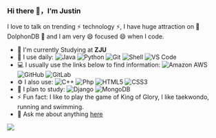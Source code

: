 ### Hi there 👋，I’m **Justin**

<!--
**justinSmileDate/justinSmileDate** is a ✨ _special_ ✨ repository because its `README.md` (this file) appears on your GitHub profile.

Here are some ideas to get you started:

- 🔭 I’m currently working on ...
- 🌱 I’m currently learning ...
- 👯 I’m looking to collaborate on ...
- 🤔 I’m looking for help with ...
- 💬 Ask me about ...
- 📫 How to reach me: ...
- 😄 Pronouns: ...
- ⚡ Fun fact: ...
-->


I love to talk on trending ⚡ technology ⚡, I have huge attraction on 🔭 DolphonDB 🔭 and I am very  😄 focused 😄 when I code.

- 🏢 I'm currently Studying at **ZJU**
- 🚀 I use daily:
  ![Java](https://img.shields.io/badge/-java-3f4441?style=plastic&logo=java)
  ![Python](https://img.shields.io/badge/-Python-8fcfd1?style=plastic&logo=Python)
  ![Git](https://img.shields.io/badge/-Git-black?style=plastic&logo=git)
  ![Shell](https://img.shields.io/badge/-Shell-blasck?style=plastic&logo=Shell)
  ![VS Code](https://img.shields.io/badge/-VS%20Code-007ACC?style=plastic&logo=visual-studio-code)
- 💻 I usually use the links below to find information:
  ![Amazon AWS](https://img.shields.io/badge/Amazon%20AWS-232F3E?style=plastic&logo=amazon-aws)
  ![GitHub](https://img.shields.io/badge/-GitHub-181717?style=plastic&logo=github)
  ![GitLab](https://img.shields.io/badge/-GitLab-FCA121?style=plastic&logo=gitlab)
- ⚙️ I also use: 
  ![C++](https://img.shields.io/badge/-C++-00599C?style=plastic&logo=c)
  ![Php](https://img.shields.io/badge/-php-394989?style=plastic&logo=php) 
  ![HTML5](https://img.shields.io/badge/-HTML5-E34F26?style=plastic&logo=html5&logoColor=white)
  ![CSS3](https://img.shields.io/badge/-CSS3-1572B6?style=plastic&logo=css3)
- 🌱 I plan to study:
  ![Django](https://img.shields.io/badge/-Django-092E20?style=plastic&logo=Django)
  ![MongoDB](https://img.shields.io/badge/-MongoDB-black?style=plastic&logo=mongodb)
- ⚡️ Fun fact: I like to play the game of King of Glory, I like taekwondo, running and swimming.
- 💬 Ask me about anything [here](https://github.com/justinSmileDate/justinSmileDate/issues)

![](https://github-readme-stats.vercel.app/api?username=justinSmileDate&theme=dark)

